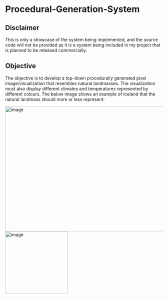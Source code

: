 # Procedural-Generation-System

## Disclaimer

This is only a showcase of the system being implemented, and the source code will not be provided as it is a system being included in my project that is planned to be released commercially.

## Objective

The objective is to develop a top-down procedurally generated pixel image/visualization that resembles natural landmasses. The visualization must also display different climates and temperatures represented by different colours. The below image shows an example of Iceland that the natural landmass should more or less represent:

<img width="550" height="400" alt="image" src="https://github.com/user-attachments/assets/f4f3e88d-33e0-4e04-b942-e66dc5538020" />


<img width="200" height="200" alt="image" src="https://github.com/user-attachments/assets/443652d4-0ad1-4dd8-be8c-52207d45e806" />
